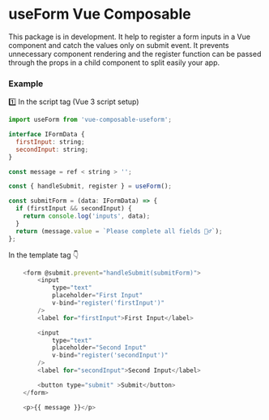 # useForm Vue Composable

This package is in development. It help to register a form inputs in a Vue component and catch the values only on submit event. It prevents unnecessary component rendering and the register function can be passed through the props in a child component to split easily your app.

### Example

1️⃣ In the script tag (Vue 3 script setup)

```js
import useForm from 'vue-composable-useform';

interface IFormData {
  firstInput: string;
  secondInput: string;
}

const message = ref < string > '';

const { handleSubmit, register } = useForm();

const submitForm = (data: IFormData) => {
  if (firstInput && secondInput) {
    return console.log('inputs', data);
  }
  return (message.value = `Please complete all fields 🤦‍♂️`);
};
```

In the template tag 👇

```js
    <form @submit.prevent="handleSubmit(submitForm)">
        <input
            type="text"
            placeholder="First Input"
            v-bind="register('firstInput')"
        />
        <label for="firstInput">First Input</label>

        <input
            type="text"
            placeholder="Second Input"
            v-bind="register('secondInput')"
        />
        <label for="secondInput">Second Input</label>

        <button type="submit" >Submit</button>
    </form>

    <p>{{ message }}</p>
```
